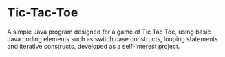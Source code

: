 # Tic-Tac-Toe
A simple Java program designed for a game of Tic Tac Toe, using basic Java coding elements such as switch case constructs, looping statements and iterative constructs, developed as a self-interest project.
